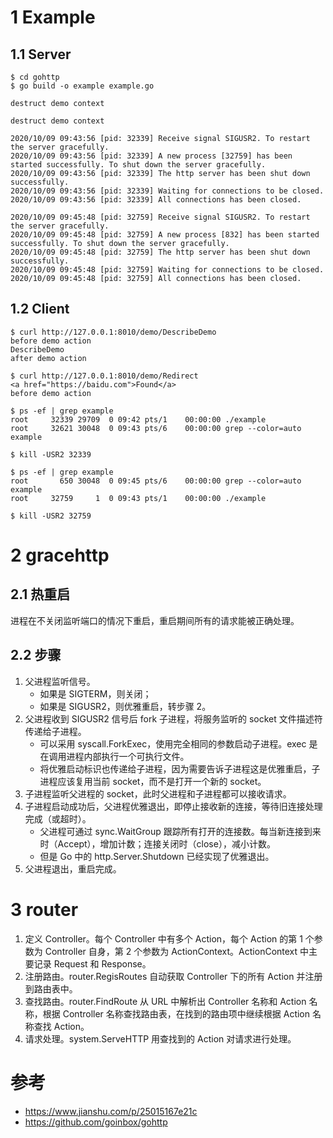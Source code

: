 # 1 Example

## 1.1 Server
```
$ cd gohttp
$ go build -o example example.go 

destruct demo context

destruct demo context

2020/10/09 09:43:56 [pid: 32339] Receive signal SIGUSR2. To restart the server gracefully.
2020/10/09 09:43:56 [pid: 32339] A new process [32759] has been started successfully. To shut down the server gracefully.
2020/10/09 09:43:56 [pid: 32339] The http server has been shut down successfully.
2020/10/09 09:43:56 [pid: 32339] Waiting for connections to be closed.
2020/10/09 09:43:56 [pid: 32339] All connections has been closed.

2020/10/09 09:45:48 [pid: 32759] Receive signal SIGUSR2. To restart the server gracefully.
2020/10/09 09:45:48 [pid: 32759] A new process [832] has been started successfully. To shut down the server gracefully.
2020/10/09 09:45:48 [pid: 32759] The http server has been shut down successfully.
2020/10/09 09:45:48 [pid: 32759] Waiting for connections to be closed.
2020/10/09 09:45:48 [pid: 32759] All connections has been closed.
```

## 1.2 Client
```
$ curl http://127.0.0.1:8010/demo/DescribeDemo
before demo action
DescribeDemo
after demo action

$ curl http://127.0.0.1:8010/demo/Redirect
<a href="https://baidu.com">Found</a>
before demo action

$ ps -ef | grep example
root     32339 29709  0 09:42 pts/1    00:00:00 ./example
root     32621 30048  0 09:43 pts/6    00:00:00 grep --color=auto example

$ kill -USR2 32339

$ ps -ef | grep example
root       650 30048  0 09:45 pts/6    00:00:00 grep --color=auto example
root     32759     1  0 09:43 pts/1    00:00:00 ./example

$ kill -USR2 32759
```

# 2 gracehttp

## 2.1 热重启
进程在不关闭监听端口的情况下重启，重启期间所有的请求能被正确处理。

## 2.2 步骤
1. 父进程监听信号。
    - 如果是 SIGTERM，则关闭；
    - 如果是 SIGUSR2，则优雅重启，转步骤 2。
2. 父进程收到 SIGUSR2 信号后 fork 子进程，将服务监听的 socket 文件描述符传递给子进程。
    - 可以采用 syscall.ForkExec，使用完全相同的参数启动子进程。exec 是在调用进程内部执行一个可执行文件。
    - 将优雅启动标识也传递给子进程，因为需要告诉子进程这是优雅重启，子进程应该复用当前 socket，而不是打开一个新的 socket。
3. 子进程监听父进程的 socket，此时父进程和子进程都可以接收请求。
4. 子进程启动成功后，父进程优雅退出，即停止接收新的连接，等待旧连接处理完成（或超时）。
    - 父进程可通过 sync.WaitGroup 跟踪所有打开的连接数。每当新连接到来时（Accept），增加计数；连接关闭时（close），减小计数。
    - 但是 Go 中的 http.Server.Shutdown 已经实现了优雅退出。
5. 父进程退出，重启完成。

# 3 router

1. 定义 Controller。每个 Controller 中有多个 Action，每个 Action 的第 1 个参数为 Controller 自身，第 2 个参数为 ActionContext。ActionContext 中主要记录 Request 和 Response。
2. 注册路由。router.RegisRoutes 自动获取 Controller 下的所有 Action 并注册到路由表中。
3. 查找路由。router.FindRoute 从 URL 中解析出 Controller 名称和 Action 名称，根据 Controller 名称查找路由表，在找到的路由项中继续根据 Action 名称查找 Action。
4. 请求处理。system.ServeHTTP 用查找到的 Action 对请求进行处理。

# 参考
- https://www.jianshu.com/p/25015167e21c
- https://github.com/goinbox/gohttp
